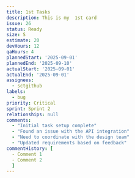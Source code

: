 ```yaml
---
title: 1st Tasks
description: This is my  1st card
issue: 26
status: Ready
size: S
estimate: 20
devHours: 12
qaHours: 4
plannedStart: '2025-09-01'
plannedEnd: '2025-09-10'
actualStart: '2025-09-01'
actualEnd: '2025-09-01'
assignees:
  - sctgithub
labels:
  - bug
priority: Critical
sprint: Sprint 2
relationships: null
comments:
  - "Initial task setup complete"
  - "Found an issue with the API integration"
  - "Need to coordinate with the design team"
  - "Updated requirements based on feedback"
commentHistory: [
  - Comment 1
  - Comment 2
  ]
---
```


